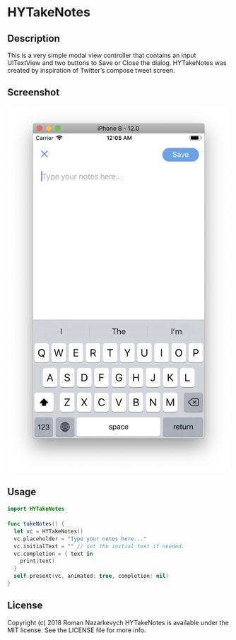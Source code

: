 # HYTakeNotes

## Description

This is a very simple modal view controller that contains an input UITextView and two buttons to Save or Close the dialog. HYTakeNotes was created by inspiration of Twitter’s compose tweet screen.

## Screenshot
![HYTakeNotes Example](https://raw.githubusercontent.com/RomanN2/HYTakeNotes/master/.github/Screenshot.png)

## Usage
``` swift
import HYTakeNotes

func takeNotes() {
  let vc = HYTakeNotes()
  vc.placeholder = "Type your notes here..."
  vc.initialText = "" // set the initial text if needed.
  vc.completion = { text in
    print(text)
  }
  self.present(vc, animated: true, completion: nil)
}
```

## License
Copyright (c) 2018 Roman Nazarkevych
HYTakeNotes is available under the MIT license. See the LICENSE file for more info.

